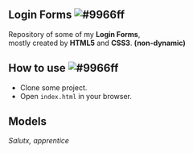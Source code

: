 ## Login Forms ![#9966ff](https://via.placeholder.com/10/9966ff/ffffff?text=+) 

Repository of some of my **Login Forms**, <br>
mostly created by **HTML5** and **CSS3**. **(non-dynamic)**

## How to use ![#9966ff](https://via.placeholder.com/10/9966ff/ffffff?text=+) 

- Clone some project.
- Open `index.html` in your browser.

## Models

*Salutx, apprentice*

